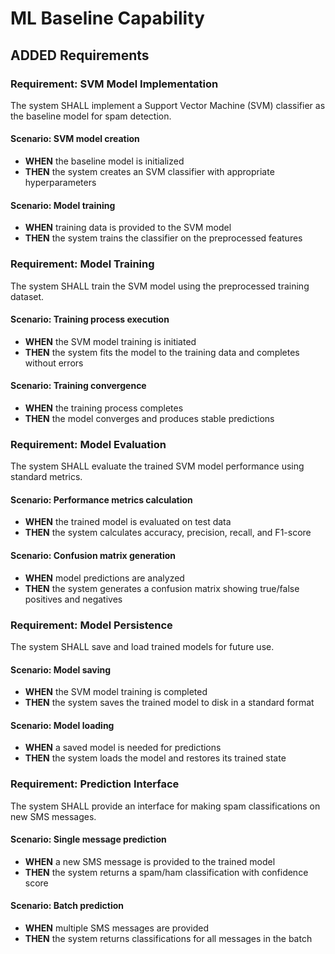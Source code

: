# ML Baseline Capability

## ADDED Requirements

### Requirement: SVM Model Implementation
The system SHALL implement a Support Vector Machine (SVM) classifier as the baseline model for spam detection.

#### Scenario: SVM model creation
- **WHEN** the baseline model is initialized
- **THEN** the system creates an SVM classifier with appropriate hyperparameters

#### Scenario: Model training
- **WHEN** training data is provided to the SVM model
- **THEN** the system trains the classifier on the preprocessed features

### Requirement: Model Training
The system SHALL train the SVM model using the preprocessed training dataset.

#### Scenario: Training process execution
- **WHEN** the SVM model training is initiated
- **THEN** the system fits the model to the training data and completes without errors

#### Scenario: Training convergence
- **WHEN** the training process completes
- **THEN** the model converges and produces stable predictions

### Requirement: Model Evaluation
The system SHALL evaluate the trained SVM model performance using standard metrics.

#### Scenario: Performance metrics calculation
- **WHEN** the trained model is evaluated on test data
- **THEN** the system calculates accuracy, precision, recall, and F1-score

#### Scenario: Confusion matrix generation
- **WHEN** model predictions are analyzed
- **THEN** the system generates a confusion matrix showing true/false positives and negatives

### Requirement: Model Persistence
The system SHALL save and load trained models for future use.

#### Scenario: Model saving
- **WHEN** the SVM model training is completed
- **THEN** the system saves the trained model to disk in a standard format

#### Scenario: Model loading
- **WHEN** a saved model is needed for predictions
- **THEN** the system loads the model and restores its trained state

### Requirement: Prediction Interface
The system SHALL provide an interface for making spam classifications on new SMS messages.

#### Scenario: Single message prediction
- **WHEN** a new SMS message is provided to the trained model
- **THEN** the system returns a spam/ham classification with confidence score

#### Scenario: Batch prediction
- **WHEN** multiple SMS messages are provided
- **THEN** the system returns classifications for all messages in the batch